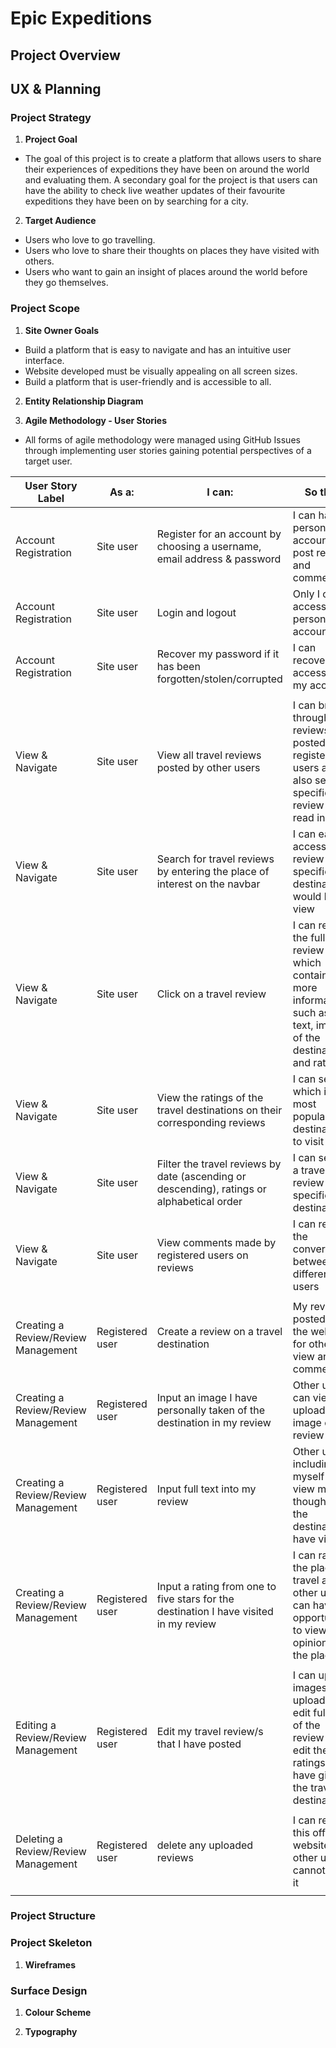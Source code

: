 # Epic Expeditions

## Project Overview

## UX & Planning

### Project Strategy
  
  1. **Project Goal** 
  - The goal of this project is to create a platform that allows users to share their experiences of expeditions they have been on around the world and evaluating them. A secondary goal for the project is that users can have the ability to check live weather updates of their favourite expeditions they have been on by searching for a city.

  2. **Target Audience**
  - Users who love to go travelling.
  - Users who love to share their thoughts on places they have visited with others.
  - Users who want to gain an insight of places around the world before they go themselves.

### Project Scope

  1. **Site Owner Goals**
  - Build a platform that is easy to navigate and has an intuitive user interface.
  - Website developed must be visually appealing on all screen sizes.
  - Build a platform that is user-friendly and is accessible to all.

  2. **Entity Relationship Diagram**

  3. **Agile Methodology - User Stories**
    
  - All forms of agile methodology were managed using GitHub Issues through implementing user stories gaining potential perspectives of a target user.

  | **User Story Label** | **As a:** | **I can:** | **So that:** |
  | ----- | ----- | ----- | ----- |
  | Account Registration | Site user | Register for an account by choosing a username, email address & password | I can have a personal account to post reviews and comments |
  | Account Registration | Site user | Login and logout | Only I can access my personal account |
  | Account Registration | Site user | Recover my password if it has been forgotten/stolen/corrupted | I can recover access to my account |
  | | | | |
  | View & Navigate | Site user | View all travel reviews posted by other users | I can browse through all reviews posted by registered users and also select a specific review to read in detail |
  | View & Navigate | Site user | Search for travel reviews by entering the place of interest on the navbar | I can easily access a review of a specific destination I would like to view |
  | View & Navigate | Site user | Click on a travel review | I can read the full review which contains more information such as full text, image of the destination and ratings |
  | View & Navigate | Site user | View the ratings of the travel destinations on their corresponding reviews | I can see which is the most popular destinations to visit |
  | View & Navigate | Site user | Filter the travel reviews by date (ascending or descending), ratings or alphabetical order | I can select a travel review of a specific destination |
  | View & Navigate | Site user | View comments made by registered users on reviews | I can read the conversation between different users |
  | | | | |
  | Creating a Review/Review Management | Registered user | Create a review on a travel destination | My review is posted on the website for others to view and comment on |
  | Creating a Review/Review Management | Registered user | Input an image I have personally taken of the destination in my review | Other users can view the uploaded image on my review |
  | Creating a Review/Review Management | Registered user | Input full text into my review | Other users including myself can view my full thoughts of the destination I have visited |
  | Creating a Review/Review Management | Registered user | Input a rating from one to five stars for the destination I have visited in my review | I can rate the place of travel and other users can have the opportunity to view my opinion of the place |
  | | | | |
  | Editing a Review/Review Management | Registered user | Edit my travel review/s that I have posted | I can update images uploaded, edit full text of the review or edit the ratings I have given the travel destination |
  | | | | |
  | Deleting a Review/Review Management | Registered user | delete any uploaded reviews | I can remove this off the website so other users cannot view it |
  | | | | |
  



  

  




### Project Structure

### Project Skeleton

  1. **Wireframes**

### Surface Design

  1. **Colour Scheme**

  2. **Typography**
    